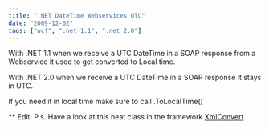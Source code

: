 ```yaml
---
title: ".NET DateTime Webservices UTC"
date: "2009-12-02"
tags: ["wcf", ".net 1.1", ".net 2.0"]
---
```


With .NET 1.1 when we receive a UTC DateTime in a SOAP response from a Webservice it used to get converted to Local time.

With .NET 2.0 when we receive a UTC DateTime in a SOAP response it stays in UTC.

If you need it in local time make sure to call .ToLocalTime()

** Edit: P.s. Have a look at this neat class in the framework [XmlConvert](http://msdn.microsoft.com/en-us/library/system.xml.xmlconvert.aspx)
